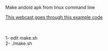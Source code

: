 
Make andoid apk from linux command line

<a href="https://medium.com/@authmane512/how-to-build-an-apk-from-command-line-without-ide-7260e1e22676"> This webcast goes through this example code </a>
<br>
<br>
<br>

1- edit make.sh
<br>
2- ./make.sh
